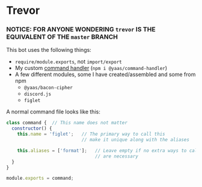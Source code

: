 # Trevor
### NOTICE: FOR ANYONE WONDERING `trevor` IS THE EQUIVALENT OF THE `master` BRANCH

This bot uses the following things:
* `require/module.exports`, not `import/export`
* My custom [command handler](https://github.com/yaas-dev/djs-command-handler/) (`npm i @yaas/command-handler`)
* A few different modules, some I have created/assembled and some from npm
  * `@yaas/bacon-cipher`
  * `discord.js`
  * `figlet`

A normal command file looks like this:
```js
class command {  // This name does not matter
  constructor() {
    this.name = 'figlet';   // The primary way to call this
                            // make it unique along with the aliases

    this.aliases = ['format'];   // Leave empty if no extra ways to call
                                 // are necessary
  }
}

module.exports = command;
```